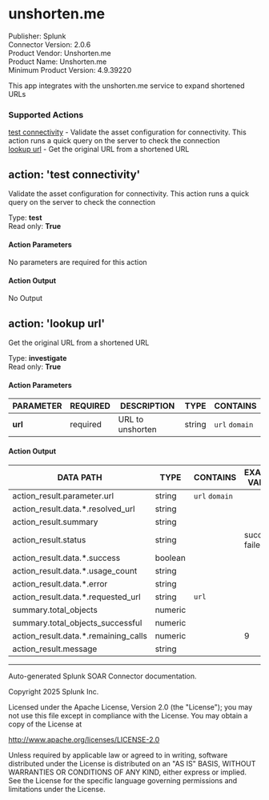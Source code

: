 # unshorten.me

Publisher: Splunk <br>
Connector Version: 2.0.6 <br>
Product Vendor: Unshorten.me <br>
Product Name: Unshorten.me <br>
Minimum Product Version: 4.9.39220

This app integrates with the unshorten.me service to expand shortened URLs

### Supported Actions

[test connectivity](#action-test-connectivity) - Validate the asset configuration for connectivity. This action runs a quick query on the server to check the connection <br>
[lookup url](#action-lookup-url) - Get the original URL from a shortened URL

## action: 'test connectivity'

Validate the asset configuration for connectivity. This action runs a quick query on the server to check the connection

Type: **test** <br>
Read only: **True**

#### Action Parameters

No parameters are required for this action

#### Action Output

No Output

## action: 'lookup url'

Get the original URL from a shortened URL

Type: **investigate** <br>
Read only: **True**

#### Action Parameters

PARAMETER | REQUIRED | DESCRIPTION | TYPE | CONTAINS
--------- | -------- | ----------- | ---- | --------
**url** | required | URL to unshorten | string | `url` `domain` |

#### Action Output

DATA PATH | TYPE | CONTAINS | EXAMPLE VALUES
--------- | ---- | -------- | --------------
action_result.parameter.url | string | `url` `domain` | |
action_result.data.\*.resolved_url | string | | |
action_result.summary | string | | |
action_result.status | string | | success failed |
action_result.data.\*.success | boolean | | |
action_result.data.\*.usage_count | string | | |
action_result.data.\*.error | string | | |
action_result.data.\*.requested_url | string | `url` | |
summary.total_objects | numeric | | |
summary.total_objects_successful | numeric | | |
action_result.data.\*.remaining_calls | numeric | | 9 |
action_result.message | string | | |

______________________________________________________________________

Auto-generated Splunk SOAR Connector documentation.

Copyright 2025 Splunk Inc.

Licensed under the Apache License, Version 2.0 (the "License");
you may not use this file except in compliance with the License.
You may obtain a copy of the License at

http://www.apache.org/licenses/LICENSE-2.0

Unless required by applicable law or agreed to in writing,
software distributed under the License is distributed on an "AS IS" BASIS,
WITHOUT WARRANTIES OR CONDITIONS OF ANY KIND, either express or implied.
See the License for the specific language governing permissions and limitations under the License.
